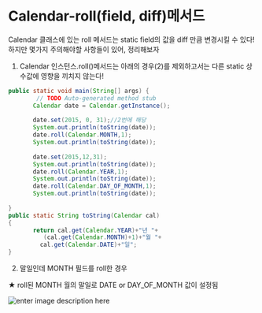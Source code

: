 
# Calendar-roll(field, diff)메서드

Calendar 클래스에 있는 roll 메서드는 static field의 값을 diff 만큼 변경시킬 수 있다! 하지만 몇가지 주의해야할 사항들이 있어, 정리해보자

1. Calendar 인스턴스.roll()메서드는 아래의 경우(2)를 제외하고서는 다른 static 상수값에 영향을 끼치지 않는다!

~~~java
public static void main(String[] args) {
		// TODO Auto-generated method stub
       Calendar date = Calendar.getInstance();
		
       date.set(2015, 0, 31);//2번에 해당
       System.out.println(toString(date));
       date.roll(Calendar.MONTH,1);
       System.out.println(toString(date));
		
       date.set(2015,12,31);
       System.out.println(toString(date));
       date.roll(Calendar.YEAR,1);
       System.out.println(toString(date));
       date.roll(Calendar.DAY_OF_MONTH,1);
       System.out.println(toString(date));
		
}
public static String toString(Calendar cal)
{
       return cal.get(Calendar.YEAR)+"년 "+
	      (cal.get(Calendar.MONTH)+1)+"월 "+
	     cal.get(Calendar.DATE)+"일";
}
~~~



2. 말일인데 MONTH 필드를 roll한 경우

★ roll된 MONTH 월의 말일로 DATE or DAY_OF_MONTH 값이 설정됨

![enter image description here](https://github.com/hy6219/TIL-Today-I-Learned-/blob/main/JAVA/Calendar_Date/Date_Calendar_roll.png?raw=true)
